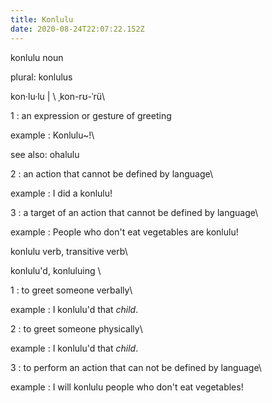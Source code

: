 ```yaml
---
title: Konlulu
date: 2020-08-24T22:07:22.152Z
---
```

konlulu noun

plural: konlulus

kon·​lu·​lu | \ ˌkon-rʊ-ˈrü\

1 : an expression or gesture of greeting

example : Konlulu~!\

see also: ohalulu

2 : an action that cannot be defined by language\

example : I did a konlulu!

3 : a target of an action that cannot be defined by language\

example : People who don't eat vegetables are konlulu!

konlulu verb, transitive verb\

konlulu'd, konluluing \

1 : to greet someone verbally\

example : I konlulu'd that *child*.

2 : to greet someone physically\

example : I konlulu'd that *child*.

3 : to perform an action that can not be defined by language\

example : I will konlulu people who don't eat vegetables!